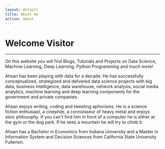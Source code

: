 ```yaml
---
layout: default
title: About me
active: about
---
```


<p><h1>Welcome Visitor</h1></p>

___


On this website you will find Blogs, Tutorials and Projects on Data Science, Machine Learning, Deep Learning, Python Programming and much more!

Ahsan has been playing with data for a decade. He has successfully conceptualized, strategized and delivered data science projects with big data, business intelligence, data warehouse, network analysis, social media analytics, machine learning and deep learning components for the government and private companies.  

Ahsan enjoys writing, coding and tweeting aphorisms. He is a science fiction enthusiast, a cinephile, a connoisseur of heavy metal and enjoys stoic philosophy. If you can't find him in front of a computer he is either at the gym or the dog park. If he sees a mountain he will try to climb it.

Ahsan has a Bachelor in Economics from Indiana University and a Master in Information System and Decision Sciences from California State University Fullerton.
 





